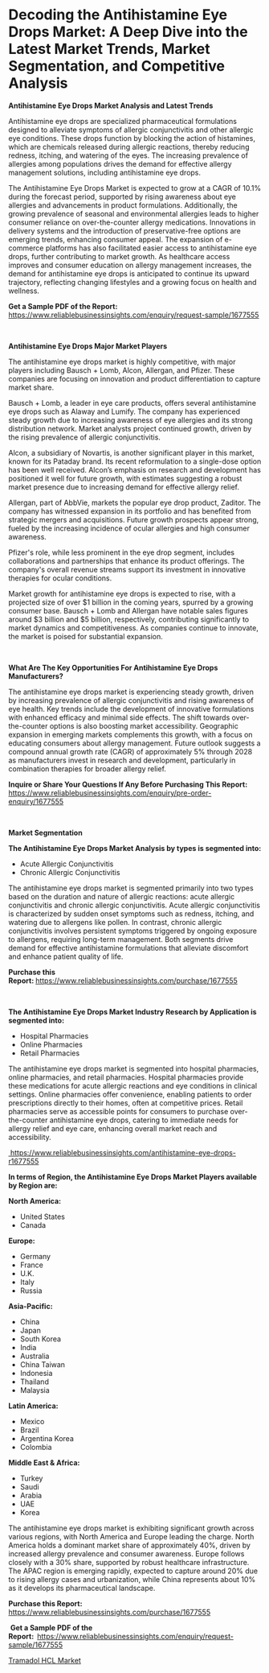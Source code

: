 <p><h1>Decoding the Antihistamine Eye Drops Market: A Deep Dive into the Latest Market Trends, Market Segmentation, and Competitive Analysis</h1></p><p><strong>Antihistamine Eye Drops Market Analysis and Latest Trends</strong></p>
<p><p>Antihistamine eye drops are specialized pharmaceutical formulations designed to alleviate symptoms of allergic conjunctivitis and other allergic eye conditions. These drops function by blocking the action of histamines, which are chemicals released during allergic reactions, thereby reducing redness, itching, and watering of the eyes. The increasing prevalence of allergies among populations drives the demand for effective allergy management solutions, including antihistamine eye drops.</p><p>The Antihistamine Eye Drops Market is expected to grow at a CAGR of 10.1% during the forecast period, supported by rising awareness about eye allergies and advancements in product formulations. Additionally, the growing prevalence of seasonal and environmental allergies leads to higher consumer reliance on over-the-counter allergy medications. Innovations in delivery systems and the introduction of preservative-free options are emerging trends, enhancing consumer appeal. The expansion of e-commerce platforms has also facilitated easier access to antihistamine eye drops, further contributing to market growth. As healthcare access improves and consumer education on allergy management increases, the demand for antihistamine eye drops is anticipated to continue its upward trajectory, reflecting changing lifestyles and a growing focus on health and wellness.</p></p>
<p><strong>Get a Sample PDF of the Report:&nbsp;</strong> <a href="https://www.reliablebusinessinsights.com/enquiry/request-sample/1677555?utm_campaign=3007&utm_medium=2&utm_source=Github&utm_content=ia&utm_term=08032025&utm_id=antihistamine-eye-drops">https://www.reliablebusinessinsights.com/enquiry/request-sample/1677555</a></p>
<p>&nbsp;</p>
<p><strong>Antihistamine Eye Drops Major Market Players</strong></p>
<p><p>The antihistamine eye drops market is highly competitive, with major players including Bausch + Lomb, Alcon, Allergan, and Pfizer. These companies are focusing on innovation and product differentiation to capture market share.</p><p>Bausch + Lomb, a leader in eye care products, offers several antihistamine eye drops such as Alaway and Lumify. The company has experienced steady growth due to increasing awareness of eye allergies and its strong distribution network. Market analysts project continued growth, driven by the rising prevalence of allergic conjunctivitis.</p><p>Alcon, a subsidiary of Novartis, is another significant player in this market, known for its Pataday brand. Its recent reformulation to a single-dose option has been well received. Alcon’s emphasis on research and development has positioned it well for future growth, with estimates suggesting a robust market presence due to increasing demand for effective allergy relief.</p><p>Allergan, part of AbbVie, markets the popular eye drop product, Zaditor. The company has witnessed expansion in its portfolio and has benefited from strategic mergers and acquisitions. Future growth prospects appear strong, fueled by the increasing incidence of ocular allergies and high consumer awareness.</p><p>Pfizer's role, while less prominent in the eye drop segment, includes collaborations and partnerships that enhance its product offerings. The company's overall revenue streams support its investment in innovative therapies for ocular conditions.</p><p>Market growth for antihistamine eye drops is expected to rise, with a projected size of over $1 billion in the coming years, spurred by a growing consumer base. Bausch + Lomb and Allergan have notable sales figures around $3 billion and $5 billion, respectively, contributing significantly to market dynamics and competitiveness. As companies continue to innovate, the market is poised for substantial expansion.</p></p>
<p>&nbsp;</p>
<p><strong>What Are The Key Opportunities For Antihistamine Eye Drops Manufacturers?</strong></p>
<p><p>The antihistamine eye drops market is experiencing steady growth, driven by increasing prevalence of allergic conjunctivitis and rising awareness of eye health. Key trends include the development of innovative formulations with enhanced efficacy and minimal side effects. The shift towards over-the-counter options is also boosting market accessibility. Geographic expansion in emerging markets complements this growth, with a focus on educating consumers about allergy management. Future outlook suggests a compound annual growth rate (CAGR) of approximately 5% through 2028 as manufacturers invest in research and development, particularly in combination therapies for broader allergy relief.</p></p>
<p><strong>Inquire or Share Your Questions If Any Before Purchasing This Report:</strong> <a href="https://www.reliablebusinessinsights.com/enquiry/pre-order-enquiry/1677555?utm_campaign=3007&utm_medium=2&utm_source=Github&utm_content=ia&utm_term=08032025&utm_id=antihistamine-eye-drops">https://www.reliablebusinessinsights.com/enquiry/pre-order-enquiry/1677555</a></p>
<p>&nbsp;</p>
<p><strong>Market Segmentation</strong></p>
<p><strong>The Antihistamine Eye Drops Market Analysis by types is segmented into:</strong></p>
<p><ul><li>Acute Allergic Conjunctivitis</li><li>Chronic Allergic Conjunctivitis</li></ul></p>
<p><p>The antihistamine eye drops market is segmented primarily into two types based on the duration and nature of allergic reactions: acute allergic conjunctivitis and chronic allergic conjunctivitis. Acute allergic conjunctivitis is characterized by sudden onset symptoms such as redness, itching, and watering due to allergens like pollen. In contrast, chronic allergic conjunctivitis involves persistent symptoms triggered by ongoing exposure to allergens, requiring long-term management. Both segments drive demand for effective antihistamine formulations that alleviate discomfort and enhance patient quality of life.</p></p>
<p><strong>Purchase this Report:&nbsp;</strong><a href="https://www.reliablebusinessinsights.com/purchase/1677555?utm_campaign=3007&utm_medium=2&utm_source=Github&utm_content=ia&utm_term=08032025&utm_id=antihistamine-eye-drops">https://www.reliablebusinessinsights.com/purchase/1677555</a></p>
<p>&nbsp;</p>
<p><strong>The Antihistamine Eye Drops Market Industry Research by Application is segmented into:</strong></p>
<p><ul><li>Hospital Pharmacies</li><li>Online Pharmacies</li><li>Retail Pharmacies</li></ul></p>
<p><p>The antihistamine eye drops market is segmented into hospital pharmacies, online pharmacies, and retail pharmacies. Hospital pharmacies provide these medications for acute allergic reactions and eye conditions in clinical settings. Online pharmacies offer convenience, enabling patients to order prescriptions directly to their homes, often at competitive prices. Retail pharmacies serve as accessible points for consumers to purchase over-the-counter antihistamine eye drops, catering to immediate needs for allergy relief and eye care, enhancing overall market reach and accessibility.</p></p>
<p><a href="https://www.reliablebusinessinsights.com/antihistamine-eye-drops-r1677555?utm_campaign=3007&utm_medium=2&utm_source=Github&utm_content=ia&utm_term=08032025&utm_id=antihistamine-eye-drops">&nbsp;https://www.reliablebusinessinsights.com/antihistamine-eye-drops-r1677555</a></p>
<p><strong>In terms of Region, the Antihistamine Eye Drops Market Players available by Region are:</strong></p>
<p>
    <p> <strong> North America: </strong>
        <ul>
            <li>United States</li>
            <li>Canada</li>
        </ul>
        </p> 
    <p> <strong> Europe: </strong>
        <ul>
            <li>Germany</li>
            <li>France</li>
            <li>U.K.</li>
            <li>Italy</li>
            <li>Russia</li>
        </ul>
        </p> 
    <p> <strong> Asia-Pacific: </strong>
        <ul>
            <li>China</li>
            <li>Japan</li>
            <li>South Korea</li>
            <li>India</li>
            <li>Australia</li>
            <li>China Taiwan</li>
            <li>Indonesia</li>
            <li>Thailand</li>
            <li>Malaysia</li>
        </ul>
        </p> 
    <p> <strong> Latin America: </strong>
        <ul>
            <li>Mexico</li>
            <li>Brazil</li>
            <li>Argentina Korea</li>
            <li>Colombia</li>
        </ul>
        </p> 
    <p> <strong> Middle East & Africa: </strong>
        <ul>
            <li>Turkey</li>
            <li>Saudi</li>
            <li>Arabia</li>
            <li>UAE</li>
            <li>Korea</li>
        </ul>
    </p>
    </p>
<p><p>The antihistamine eye drops market is exhibiting significant growth across various regions, with North America and Europe leading the charge. North America holds a dominant market share of approximately 40%, driven by increased allergy prevalence and consumer awareness. Europe follows closely with a 30% share, supported by robust healthcare infrastructure. The APAC region is emerging rapidly, expected to capture around 20% due to rising allergy cases and urbanization, while China represents about 10% as it develops its pharmaceutical landscape.</p></p>
<p><strong>Purchase this Report: </strong><a href="https://www.reliablebusinessinsights.com/purchase/1677555?utm_campaign=3007&utm_medium=2&utm_source=Github&utm_content=ia&utm_term=08032025&utm_id=antihistamine-eye-drops">https://www.reliablebusinessinsights.com/purchase/1677555</a></p>
<p>&nbsp;<strong>Get a Sample PDF of the Report:&nbsp;&nbsp;</strong><a href="https://www.reliablebusinessinsights.com/enquiry/request-sample/1677555?utm_campaign=3007&utm_medium=2&utm_source=Github&utm_content=ia&utm_term=08032025&utm_id=antihistamine-eye-drops">https://www.reliablebusinessinsights.com/enquiry/request-sample/1677555</a></p>
<p><strong></strong></p>
<p><p><a href="https://github.com/zupankocka/Market-Research-Report-List-1/blob/main/tramadol-hcl-market.md?utm_campaign=3007&utm_medium=2&utm_source=Github&utm_content=ia&utm_term=08032025&utm_id=antihistamine-eye-drops">Tramadol HCL Market</a></p></p>
